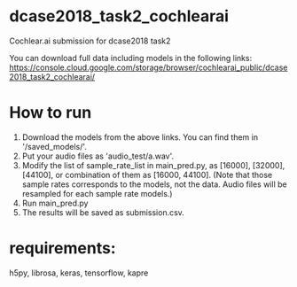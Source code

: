 # dcase2018_task2_cochlearai
Cochlear.ai submission for dcase2018 task2

You can download full data including models in the following links:
https://console.cloud.google.com/storage/browser/cochlearai_public/dcase2018_task2_cochlearai/


# How to run

1. Download the models from the above links. You can find them in '/saved_models/'.
2. Put your audio files as 'audio_test/a.wav'.
3. Modify  the list of sample_rate_list in main_pred.py, as [16000], [32000], [44100], or combination of them as [16000, 44100].
(Note that those sample rates corresponds to the models, not the data. Audio files will be resampled for each sample rate models.)
4. Run main_pred.py
5. The results will be saved as submission.csv.


# requirements:

h5py, librosa, keras, tensorflow, kapre
